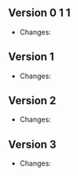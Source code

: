 
## Version 0 1 1

- Changes:



## Version 1

- Changes:



## Version 2

- Changes:



## Version 3

- Changes:



